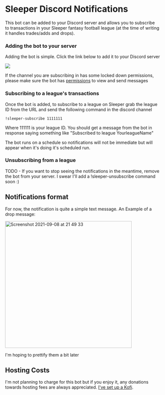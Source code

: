 # Sleeper Discord Notifications

This bot can be added to your Discord server and allows you to subscribe to transactions in your Sleeper fantasy football league (at the time of writing it handles trades/adds and drops). 

### Adding the bot to your server

Adding the bot is simple. Click the link below to add it to your Discord server

[<img src="https://user-images.githubusercontent.com/6845036/132582011-11cf086f-af8f-467f-9399-cc1211cbb0e9.png">](https://discord.com/api/oauth2/authorize?client_id=878165405728919573&scope=bot&permissions=54224170048)

If the channel you are subscribing in has some locked down permissions, please make sure the bot has [permissions](https://discord.com/developers/docs/topics/permissions) to view and send messages

### Subscribing to a league's transactions

Once the bot is added, to subscribe to a league on Sleeper grab the league ID from the URL and send the following command in the discord channel

`!sleeper-subscribe 1111111`

Where 111111 is your league ID. You should get a message from the bot in response saying something like "Subscribed to league YourleagueName"

The bot runs on a schedule so notifications will not be immediate but will appear when it's doing it's scheduled run.

### Unsubscribing from a league

TODO - If you want to stop seeing the notifications in the meantime, remove the bot from your server. I swear I'll add a !sleeper-unsubscribe command soon :)

## Notifications format

For now, the notification is quite a simple text message. An Example of a drop message:

<img width="412" alt="Screenshot 2021-09-08 at 21 49 33" src="https://user-images.githubusercontent.com/6845036/132583626-98d955cd-600d-49fd-ab08-c3fcf2bda0fe.png">

I'm hoping to prettify them a bit later

## Hosting Costs

I'm not planning to charge for this bot but if you enjoy it, any donations towards hosting fees are always appreciated. [I've set up a Kofi](https://ko-fi.com/christyc92).
